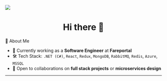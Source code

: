 
![](https://raw.githubusercontent.com/halfrost/halfrost/master/icons/header_.png)
<h1 align="center">Hi there 👋</h1>

💼 About Me
- 🔭 Currently working as a **Software Engineer** at **Fareportal**
- 🛠️ Tech Stack: `.NET (C#)`, `React`, `Redux`, `MongoDB`, `RabbitMQ`, `Redis`, `Azure`, `MSSQL`
- 🧰 Open to collaborations on **full stack projects** or **microservices design**

---

